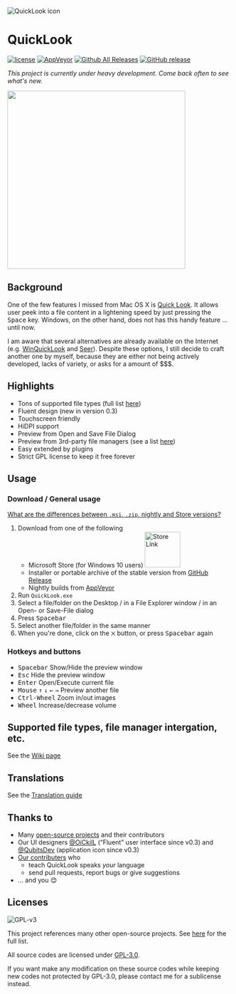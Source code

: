 
![QuickLook icon](https://user-images.githubusercontent.com/1687847/29485863-8cd61b7c-84e2-11e7-97d5-eacc2ba10d28.png)

# QuickLook

[![license](https://img.shields.io/github/license/xupefei/QuickLook.svg)](https://www.gnu.org/licenses/gpl-3.0.en.html)
[![AppVeyor](https://img.shields.io/appveyor/ci/xupefei/QuickLook.svg)](https://ci.appveyor.com/project/xupefei/QuickLook)
[![Github All Releases](https://img.shields.io/github/downloads/xupefei/QuickLook/total.svg)](https://github.com/xupefei/QuickLook/releases)
[![GitHub release](https://img.shields.io/github/release/xupefei/QuickLook.svg)](https://github.com/xupefei/QuickLook/releases/latest)

*This project is currently under heavy development. Come back often to see what's new.*

<img src="https://ql-win.github.io/QuickLook/sample.gif?3" width="400">

## Background
One of the few features I missed from Mac OS X is [Quick Look](https://en.wikipedia.org/wiki/Quick_Look). It allows user peek into a file content in a lightening speed by just pressing the <kbd>Space</kbd> key. Windows, on the other hand, does not has this handy feature ... until now.

I am aware that several alternatives are already available on the Internet (e.g. [WinQuickLook](https://github.com/shibayan/WinQuickLook) and [Seer](https://github.com/ccseer/Seer)). Despite these options, I still decide to craft another one by myself, because they are either not being actively developed, lacks of variety, or asks for a amount of $$$.

## Highlights

 - Tons of supported file types (full list [here](https://github.com/xupefei/QuickLook/wiki/Supported-File-Types))
 - Fluent design (new in version 0.3)
 - Touchscreen friendly
 - HiDPI support
 - Preview from Open and Save File Dialog
 - Preview from 3rd-party file managers (see a list [here](https://github.com/xupefei/QuickLook/wiki/File-Managers))
 - Easy extended by plugins 
 - Strict GPL license to keep it free forever

## Usage

### Download / General usage

 [What are the differences between `.msi`, `.zip`, nightly and Store versions?](https://github.com/xupefei/QuickLook/wiki/Difference-between-distributions)

 1. Download from one of the following
    * Microsoft Store (for Windows 10 users) <a href="https://www.microsoft.com/store/apps/9nv4bs3l1h4s?ocid=badge" target="_blank"><img src="https://assets.windowsphone.com/13484911-a6ab-4170-8b7e-795c1e8b4165/English_get_L_InvariantCulture_Default.png" width="80px" alt="Store Link" /></a> 
    * Installer or portable archive of the stable version from [GitHub Release](https://github.com/xupefei/QuickLook/releases) 
    * Nightly builds from [AppVeyor](https://ci.appveyor.com/project/xupefei/quicklook/build/artifacts)
 2. Run `QuickLook.exe`
 3. Select a file/folder on the Desktop / in a File Explorer window / in an Open- or Save-File dialog
 4. Press <kbd>Spacebar</kbd>
 5. Select another file/folder in the same manner
 6. When you're done, click on the `⨉` button, or press <kbd>Spacebar</kbd> again

### Hotkeys and buttons

 - <kbd>Spacebar</kbd> Show/Hide the preview window
 - <kbd>Esc</kbd> Hide the preview window
 - <kbd>Enter</kbd> Open/Execute current file
 - <kbd>Mouse</kbd> <kbd>↑</kbd> <kbd>↓</kbd> <kbd>←</kbd> <kbd>→</kbd> Preview another file
 - <kbd>Ctrl-Wheel</kbd> Zoom in/out images
 - <kbd>Wheel</kbd> Increase/decrease volume

## Supported file types, file manager intergation, etc.

See the [Wiki page](https://github.com/xupefei/QuickLook/wiki)

## Translations

See the [Translation guide](https://github.com/xupefei/QuickLook/wiki/Translations)

## Thanks to

 - Many [open-source projects](https://github.com/xupefei/QuickLook/wiki/On-the-Shoulders-of-Giants) and their contributors
 - Our UI designers [@OiCkilL](https://twitter.com/OiCkilL) (“Fluent” user interface since v0.3) and [@QubitsDev](https://twitter.com/qubitsdev) (application icon since v0.3)
 - [Our contributers](https://github.com/xupefei/QuickLook/graphs/contributors) who
	 - teach QuickLook speaks *your* language
	 - send pull requests, report bugs or give suggestions
 - ... and you 😊

## Licenses

![GPL-v3](https://www.gnu.org/graphics/gplv3-127x51.png)

This project references many other open-source projects. See [here](https://github.com/xupefei/QuickLook/wiki/On-the-Shoulders-of-Giants) for the full list.

All source codes are licensed under [GPL-3.0](https://opensource.org/licenses/GPL-3.0).

If you want make any modification on these source codes while keeping new codes not protected by GPL-3.0, please contact me for a sublicense instead.
